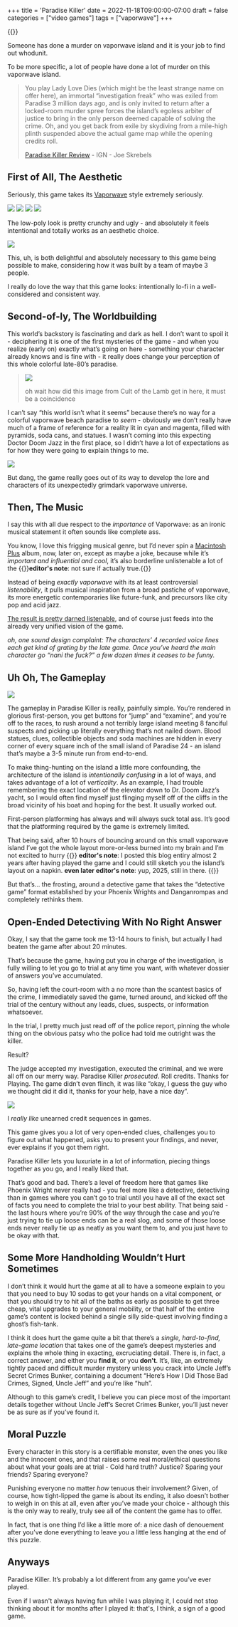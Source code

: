 +++
title = 'Paradise Killer'
date = 2022-11-18T09:00:00-07:00
draft = false
categories = ["video games"]
tags = ["vaporwave"]
+++

{{<imgwebp src="paradise.png">}}

<!--more-->

Someone has done a murder on vaporwave island and it is your job to find out whodunit.

To be more specific, a lot of people have done a lot of murder on this vaporwave island.

> You play Lady Love Dies (which might be the least strange name on offer here), an immortal “investigation freak” who was exiled from Paradise 3 million days ago, and is only invited to return after a locked-room murder spree forces the island’s egoless arbiter of justice to bring in the only person deemed capable of solving the crime. Oh, and you get back from exile by skydiving from a mile-high plinth suspended above the actual game map while the opening credits roll.
>
> [Paradise Killer Review](https://www.ign.com/articles/paradise-killer-review) - IGN - Joe Skrebels

## First of All, The Aesthetic

Seriously, this game takes its [Vaporwave](https://en.wikipedia.org/wiki/Vaporwave) style extremely seriously.

![](./vapor-1.png)
![](./vapor-2.png)
![](./vapor-3.png)
![](./vapor-4.png)

The low-poly look is pretty crunchy and ugly - and absolutely it feels intentional and totally works as an aesthetic choice.

![](./vapor-5.png)

This, uh, is both delightful and absolutely necessary to this game being possible to make, considering how it was built by a team of maybe 3 people.

I really do love the way that this game looks: intentionally lo-fi in a well-considered and consistent way.

## Second-of-ly, The Worldbuilding

This world’s backstory is fascinating and dark as hell. I don’t want to spoil it - deciphering it is one of the first mysteries of the game - and when you realize (early on) exactly what’s going on here - something your character already knows and is fine with - it really does change your perception of this whole colorful late-80’s paradise.

> ![](./cult.png)
>
> oh wait how did this image from Cult of the Lamb get in here, it must be a coincidence

I can’t say “this world isn’t what it seems” because there’s no way for a colorful vaporwave beach paradise to _seem_ - obviously we don’t really have much of a frame of reference for a reality lit in cyan and magenta, filled with pyramids, soda cans, and statues. I wasn’t coming into this expecting Doctor Doom Jazz in the first place, so I didn’t have a lot of expectations as for how they were going to explain things to me.

![](./doomjazz.png)

But dang, the game really goes out of its way to develop the lore and characters of its unexpectedly grimdark vaporwave universe.

## Then, The Music

I say this with all due respect to the _importance_ of Vaporwave: as an ironic musical statement it often sounds like complete ass.

You know, I love this frigging musical genre, but I’d never spin a [Macintosh Plus](https://www.youtube.com/watch?v=aQkPcPqTq4M) album, now, later on, except as maybe a joke, because while it’s _important and influential and cool_, it’s also borderline unlistenable a lot of the {{<sidenote time.>}}**editor's note**: not sure if actually true.{{</sidenote>}}

Instead of being _exactly vaporwave_ with its at least controversial _listenability_, it pulls musical inspiration from a broad pastiche of vaporwave, its more energetic contemporaries like future-funk, and precursors like city pop and acid jazz.

[The result is pretty darned listenable](https://kaizengameworks.bandcamp.com/album/paradise-killer-original-soundtrack), and of course just feeds into the already very unified vision of the game.

_oh, one sound design complaint: The characters’ 4 recorded voice lines each get kind of grating by the late game. Once you’ve heard the main character go “nani the fuck?” a few dozen times it ceases to be funny._

## Uh Oh, The Gameplay

![](./walking.png)

The gameplay in Paradise Killer is really, painfully simple. You’re rendered in glorious first-person, you get buttons for “jump” and “examine”, and you’re off to the races, to rush around a not terribly large island meeting 8 fanciful suspects and picking up literally everything that’s not nailed down. Blood statues, clues, collectible objects and soda machines are hidden in every corner of every square inch of the small island of Paradise 24 - an island that’s maybe a 3-5 minute run from end-to-end.

To make thing-hunting on the island a little more confounding, the architecture of the island is _intentionally confusing_ in a lot of ways, and takes advantage of a lot of _verticality_. As an example, I had trouble remembering the exact location of the elevator down to Dr. Doom Jazz’s yacht, so I would often find myself just flinging myself off of the cliffs in the broad vicinity of his boat and hoping for the best. It usually worked out.

First-person platforming has always and will always suck total ass. It’s good that the platforming required by the game is extremely limited.

That being said, after 10 hours of bouncing around on this small vaporwave island I’ve got the whole layout more-or-less burned into my brain and I’m not excited to hurry {{<sidenote back.>}}
**editor's note**: I posted this blog entiry almost 2 years after having played the game and I could still sketch you the island’s layout on a napkin.
**even later editor's note**: yup, 2025, still in there.
{{</sidenote>}}

But that’s… the frosting, around a detective game that takes the “detective game” format established by your Phoenix Wrights and Danganrompas and completely rethinks them.

## Open-Ended Detectiving With No Right Answer

Okay, I say that the game took me 13-14 hours to finish, but actually I had beaten the game after about 20 minutes.

That’s because the game, having put you in charge of the investigation, is fully willing to let you go to trial at any time you want, with whatever dossier of answers you’ve accumulated.

So, having left the court-room with a no more than the scantest basics of the crime, I immediately saved the game, turned around, and kicked off the trial of the century without any leads, clues, suspects, or information whatsoever.

In the trial, I pretty much just read off of the police report, pinning the whole thing on the obvious patsy who the police had told me outright was the killer.

Result?

The judge accepted my investigation, executed the criminal, and we were all off on our merry way. Paradise Killer _prosecuted_. Roll credits. Thanks for Playing. The game didn’t even flinch, it was like “okay, I guess the guy who we thought did it did it, thanks for your help, have a nice day”.

![](./15mins.png)

I _really like_ unearned credit sequences in games.

This game gives you a lot of very open-ended clues, challenges you to figure out what happened, asks you to present your findings, and never, ever explains if you got them right.

Paradise Killer lets you luxuriate in a lot of information, piecing things together as you go, and I really liked that.

That’s good and bad. There’s a level of freedom here that games like Phoenix Wright never really had - you feel more like a detective, detectiving than in games where you can’t go to trial until you have all of the exact set of facts you need to complete the trial to your best ability. That being said - the last hours where you’re 90% of the way through the case and you’re just trying to tie up loose ends can be a real slog, and some of those loose ends never really tie up as neatly as you want them to, and you just have to be okay with that.

## Some More Handholding Wouldn’t Hurt Sometimes

I don’t think it would hurt the game at all to have a someone explain to you that you need to buy 10 sodas to get your hands on a vital component, or that you should try to hit all of the baths as early as possible to get three cheap, vital upgrades to your general mobility, or that half of the entire game’s content is locked behind a single silly side-quest involving finding a ghost’s fish-tank.

I think it does hurt the game quite a bit that there’s a _single, hard-to-find, late-game location_ that takes one of the game’s deepest mysteries and explains the whole thing in exacting, excruciating detail. There is, in fact, a correct answer, and either you **find it**, or you **don't**. It’s, like, an extremely tightly paced and difficult murder mystery unless you crack into Uncle Jeff’s Secret Crimes Bunker, containing a document “Here’s How I Did Those Bad Crimes, Signed, Uncle Jeff” and you’re like “huh”.

Although to this game’s credit, I believe you can piece most of the important details together without Uncle Jeff’s Secret Crimes Bunker, you’ll just never be as sure as if you’ve found it.

## Moral Puzzle

Every character in this story is a certifiable monster, even the ones you like and the innocent ones, and that raises some real moral/ethical questions about what your goals are at trial - Cold hard truth? Justice? Sparing your friends? Sparing everyone?

Punishing everyone no matter _how_ tenuous their involvement? Given, of course, how tight-lipped the game is about its ending, it also doesn’t bother to weigh in on this at all, even after you’ve made your choice - although this is the only way to really, truly see all of the content the game has to offer.

In fact, that is one thing I’d like a little more of: a nice dash of denouement after you’ve done everything to leave you a little less hanging at the end of this puzzle.

## Anyways

Paradise Killer. It’s probably a lot different from any game you’ve ever played.

Even if I wasn't always having fun while I was playing it, I could not stop thinking about it for months after I played it: that's, I think, a sign of a good game.